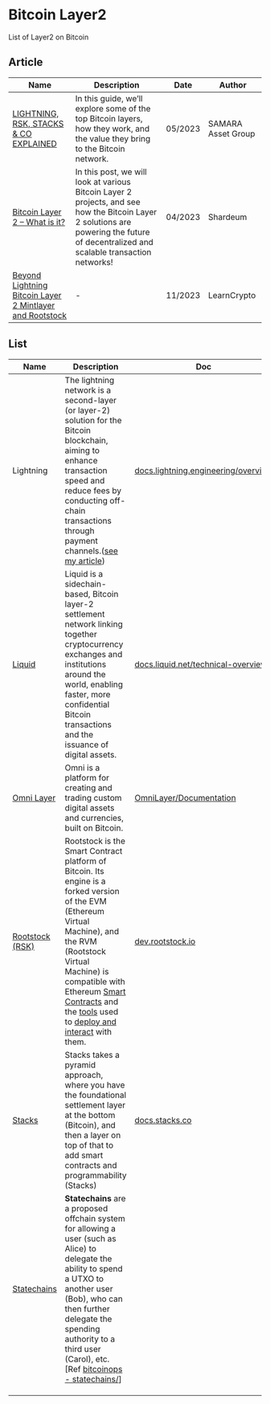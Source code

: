 # Bitcoin Layer2

List of Layer2 on Bitcoin

## Article

| Name                                                         | Description                                                  | Date    | Author             |
| ------------------------------------------------------------ | ------------------------------------------------------------ | ------- | ------------------ |
| [LIGHTNING, RSK, STACKS & CO EXPLAINED](https://www.samara-ag.com/market-insights/bitcoin-layers-lightning-rsk-stacks-co-explained) | In this guide, we’ll explore some of the top Bitcoin layers, how they work, and the value they bring to the Bitcoin network. | 05/2023 | SAMARA Asset Group |
| [Bitcoin Layer 2 – What is it?](https://shardeum.org/blog/bitcoin-layer-2/) | In this post, we will look at various Bitcoin Layer 2 projects, and see how the Bitcoin Layer 2 solutions are powering the future of decentralized and scalable transaction networks! | 04/2023 | Shardeum           |
| [Beyond Lightning Bitcoin Layer 2 Mintlayer and Rootstock](https://learncrypto.com/knowledge-base/how-to-use-crypto/beyond-lightning-bitcoin-layer-2-mintlayer-and-rootstock) | -                                                            | 11/2023 | LearnCrypto        |

## List

| Name                                                         | Description                                                  | Doc                                                          | Article                                                      |
| ------------------------------------------------------------ | ------------------------------------------------------------ | ------------------------------------------------------------ | ------------------------------------------------------------ |
| Lightning                                                    | The lightning network is a second-layer (or layer-2) solution for the Bitcoin blockchain, aiming to enhance transaction speed and reduce fees by conducting off-chain transactions through payment channels.([see my article](https://rya-sge.github.io/access-denied/2023/12/21/lightning-network/)) | [docs.lightning.engineering/overview](https://docs.lightning.engineering/the-lightning-network/overview) |                                                              |
| [Liquid](https://liquid.net/)                                | Liquid is a sidechain-based, Bitcoin layer-2 settlement network linking  together cryptocurrency exchanges and institutions around the world,  enabling faster, more confidential Bitcoin transactions and the issuance of digital assets. | [docs.liquid.net/technical-overview](https://docs.liquid.net/docs/technical-overview) |                                                              |
| [Omni Layer](https://www.omnilayer.org/#About)               | Omni is a platform for creating and trading custom digital assets and currencies, built on Bitcoin. | [OmniLayer/Documentation](https://github.com/OmniLayer/Documentation) | [Tether Stops Support for Bitcoin Layer Omni Citing Lack of Demand](https://www.coindesk.com/business/2023/08/17/tether-stops-support-for-bitcoin-layer-omni-citing-lack-of-demand/) |
| [Rootstock (RSK)](https://rootstock.io)                      | Rootstock is the Smart Contract platform of Bitcoin. Its engine is a forked version of the EVM (Ethereum Virtual Machine), and the RVM (Rootstock Virtual Machine) is compatible with Ethereum [Smart Contracts](https://dev.rootstock.io/kb/ethereum-dapp-to-rsk/) and the [tools](https://dev.rootstock.io/tools/) used to [deploy and interact](https://dev.rootstock.io/kb/) with them. | [dev.rootstock.io](https://dev.rootstock.io)                 |                                                              |
| [Stacks](https://www.stacks.co)                              | Stacks takes a pyramid approach, where you have the foundational settlement layer at the bottom (Bitcoin), and then a layer on top of that to add smart contracts and programmability (Stacks) | [docs.stacks.co](https://docs.stacks.co)                     |                                                              |
| [Statechains](https://github.com/commerceblock/mercury/blob/master/doc/statechains.md) | **Statechains** are a proposed offchain system for allowing a user (such as Alice) to delegate the ability to spend a UTXO to another user (Bob), who can then further delegate the spending authority to a third user (Carol), etc. [Ref [bitcoinops - statechains/](https://bitcoinops.org/en/topics/statechains/)] |                                                              | [Op-ed: Bitcoin layer 2 Statechains gaining recognition as the reality of privacy erosion sets in](https://cryptoslate.com/op-ed-bitcoin-layer-2-statechains-gaining-recognition-as-the-reality-of-privacy-erosion-sets-in/) |
|                                                              |                                                              |                                                              |                                                              |
|                                                              |                                                              |                                                              |                                                              |
|                                                              |                                                              |                                                              |                                                              |

